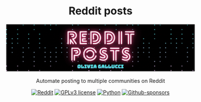 <div align="center">

  # Reddit posts

  ![](https://github.com/oliviagallucci/reddit-posts/blob/main/images/reddit-posts.gif)
  
  Automate posting to multiple communities on Reddit
  
  <a href="https://www.reddit.com/">![Reddit](https://img.shields.io/badge/Reddit-%23FF4500.svg?style=for-the-badge&logo=Reddit&logoColor=white)</a>
  <a href="https://github.com/oliviagallucci/reddit-posts/blob/main/LICENSE">![GPLv3 license](https://img.shields.io/badge/License-GPLv3-green.svg?style=for-the-badge)</a>
  <a href="https://www.python.org/">![Python](https://img.shields.io/badge/python-3670A0?style=for-the-badge&logo=python&logoColor=ffdd54)</a>
  <a href="https://github.com/sponsors/oliviagallucci">![Github-sponsors](https://img.shields.io/badge/sponsor-pink?style=for-the-badge&logo=GitHub-Sponsors&logoColor=#EA4AAA)</a>

</div>


